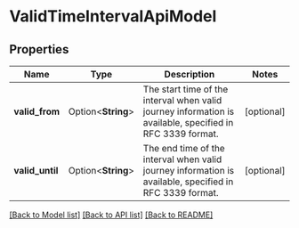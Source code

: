 # ValidTimeIntervalApiModel

## Properties

Name | Type | Description | Notes
------------ | ------------- | ------------- | -------------
**valid_from** | Option<**String**> | The start time of the interval when valid journey information is available, specified in RFC 3339 format. | [optional]
**valid_until** | Option<**String**> | The end time of the interval when valid journey information is available, specified in RFC 3339 format. | [optional]

[[Back to Model list]](../README.md#documentation-for-models) [[Back to API list]](../README.md#documentation-for-api-endpoints) [[Back to README]](../README.md)


